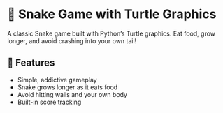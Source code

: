 # 🐍 Snake Game with Turtle Graphics

A classic Snake game built with Python’s Turtle graphics. Eat food, grow longer, and avoid crashing into your own tail!

## 🚀 Features
- Simple, addictive gameplay
- Snake grows longer as it eats food
- Avoid hitting walls and your own body
- Built-in score tracking
